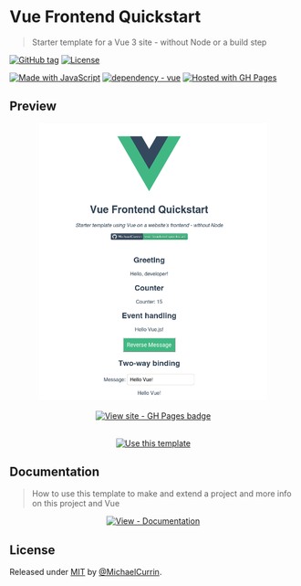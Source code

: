 # Vue Frontend Quickstart
> Starter template for a Vue 3 site - without Node or a build step

<!-- Badges generated with: https://michaelcurrin.github.io/badge-generator/ -->

[![GitHub tag](https://img.shields.io/github/tag/MichaelCurrin/vue-frontend-quickstart?include_prereleases=&sort=semver)](https://github.com/MichaelCurrin/vue-frontend-quickstart/releases/)
[![License](https://img.shields.io/badge/License-MIT-blue)](#license)

[![Made with JavaScript](https://img.shields.io/badge/Made_with-JavaScript-blue?logo=javascript&logoColor=white)](https://www.javascript.com/ "Go to JavaScript homepage")
[![dependency - vue](https://img.shields.io/badge/vue-3-blue?logo=vue.js&logoColor=white)](https://www.npmjs.com/package/vue)
[![Hosted with GH Pages](https://img.shields.io/badge/Hosted_with-GitHub_Pages-blue?logo=github&logoColor=white)](https://pages.github.com/)


## Preview

<div align="center">
    <a href="https://michaelcurrin.github.io/vue-frontend-quickstart/" title="Go to web app">
        <img src="/sample.png" alt="Sample screenshot" width="400" />
        <br>
        <br>
        <img src="https://img.shields.io/badge/View_site-GH_Pages-blue?style=for-the-badge" alt="View site - GH Pages badge"></a>
    </a>
</div>

<br>
    
<div align="center">

[![Use this template](https://img.shields.io/badge/Generate-Use_this_template-2ea44f?style=for-the-badge)](https://github.com/MichaelCurrin/vue-frontend-quickstart/generate "Create repo from template")

</div>


## Documentation
> How to use this template to make and extend a project and more info on this project and Vue

<div align="center">

[![View - Documentation](https://img.shields.io/badge/View-Documentation-blue?style=for-the-badge)](/docs/ "Go to project docs")

</div>


## License

Released under [MIT](/LICENSE) by [@MichaelCurrin](https://github.com/MichaelCurrin).
